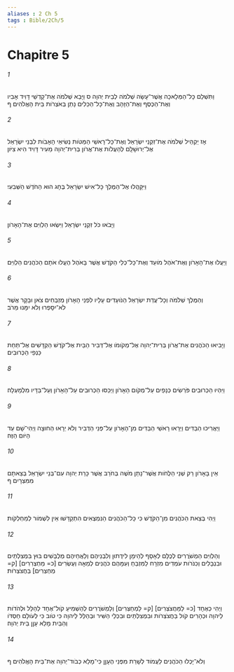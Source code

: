 ```yaml
---
aliases : 2 Ch 5
tags : Bible/2Ch/5
---
```


# Chapitre 5

###### 1
וַתִּשְׁלַם כָּל־הַמְּלָאכָה אֲשֶׁר־עָשָׂה שְׁלֹמֹה לְבֵית יְהוָה ס וַיָּבֵא שְׁלֹמֹה אֶת־קָדְשֵׁי דָּוִיד אָבִיו וְאֶת־הַכֶּסֶף וְאֶת־הַזָּהָב וְאֶת־כָּל־הַכֵּלִים נָתַן בְּאֹצְרֹות בֵּית הָאֱלֹהִים׃ ף
###### 2
אָז יַקְהֵיל שְׁלֹמֹה אֶת־זִקְנֵי יִשְׂרָאֵל וְאֶת־כָּל־רָאשֵׁי הַמַּטֹּות נְשִׂיאֵי הָאָבֹות לִבְנֵי יִשְׂרָאֵל אֶל־יְרוּשָׁלִָם לְהַעֲלֹות אֶת־אֲרֹון בְּרִית־יְהוָה מֵעִיר דָּוִיד הִיא צִיֹּון׃
###### 3
וַיִּקָּהֲלוּ אֶל־הַמֶּלֶךְ כָּל־אִישׁ יִשְׂרָאֵל בֶּחָג הוּא הַחֹדֶשׁ הַשְּׁבִעִי׃
###### 4
וַיָּבֹאוּ כֹּל זִקְנֵי יִשְׂרָאֵל וַיִּשְׂאוּ הַלְוִיִּם אֶת־הָאָרֹון׃
###### 5
וַיַּעֲלוּ אֶת־הָאָרֹון וְאֶת־אֹהֶל מֹועֵד וְאֶת־כָּל־כְּלֵי הַקֹּדֶשׁ אֲשֶׁר בָּאֹהֶל הֶעֱלוּ אֹתָם הַכֹּהֲנִים הַלְוִיִּם׃
###### 6
וְהַמֶּלֶךְ שְׁלֹמֹה וְכָל־עֲדַת יִשְׂרָאֵל הַנֹּועָדִים עָלָיו לִפְנֵי הָאָרֹון מְזַבְּחִים צֹאן וּבָקָר אֲשֶׁר לֹא־יִסָּפְרוּ וְלֹא יִמָּנוּ מֵרֹב׃
###### 7
וַיָּבִיאוּ הַכֹּהֲנִים אֶת־אֲרֹון בְּרִית־יְהוָה אֶל־מְקֹומֹו אֶל־דְּבִיר הַבַּיִת אֶל־קֹדֶשׁ הַקְּדָשִׁים אֶל־תַּחַת כַּנְפֵי הַכְּרוּבִים׃
###### 8
וַיִּהְיוּ הַכְּרוּבִים פֹּרְשִׂים כְּנָפַיִם עַל־מְקֹום הָאָרֹון וַיְכַסּוּ הַכְּרוּבִים עַל־הָאָרֹון וְעַל־בַּדָּיו מִלְמָעְלָה׃
###### 9
וַיַּאֲרִיכוּ הַבַּדִּים וַיֵּרָאוּ רָאשֵׁי הַבַּדִּים מִן־הָאָרֹון עַל־פְּנֵי הַדְּבִיר וְלֹא יֵרָאוּ הַחוּצָה וַיְהִי־שָׁם עַד הַיֹּום הַזֶּה׃
###### 10
אֵין בָּאָרֹון רַק שְׁנֵי הַלֻּחֹות אֲשֶׁר־נָתַן מֹשֶׁה בְּחֹרֵב אֲשֶׁר כָּרַת יְהוָה עִם־בְּנֵי יִשְׂרָאֵל בְּצֵאתָם מִמִּצְרָיִם׃ ף
###### 11
וַיְהִי בְּצֵאת הַכֹּהֲנִים מִן־הַקֹּדֶשׁ כִּי כָּל־הַכֹּהֲנִים הַנִּמְצְאִים הִתְקַדָּשׁוּ אֵין לִשְׁמֹור לְמַחְלְקֹות׃
###### 12
וְהַלְוִיִּם הַמְשֹׁרֲרִים לְכֻלָּם לְאָסָף לְהֵימָן לִידֻתוּן וְלִבְנֵיהֶם וְלַאֲחֵיהֶם מְלֻבָּשִׁים בּוּץ בִּמְצִלְתַּיִם וּבִנְבָלִים וְכִנֹּרֹות עֹמְדִים מִזְרָח לַמִּזְבֵּחַ וְעִמָּהֶם כֹּהֲנִים לְמֵאָה וְעֶשְׂרִים [כ= מַחְצְרִרִים] [ק= מַחְצְרִים] בַּחֲצֹצְרֹות׃
###### 13
וַיְהִי כְאֶחָד [כ= לַמַּחֲצֹצְרִים] [ק= לַמְחַצְּרִים] וְלַמְשֹׁרֲרִים לְהַשְׁמִיעַ קֹול־אֶחָד לְהַלֵּל וּלְהֹדֹות לַיהוָה וּכְהָרִים קֹול בַּחֲצֹצְרֹות וּבִמְצִלְתַּיִם וּבִכְלֵי הַשִּׁיר וּבְהַלֵּל לַיהוָה כִּי טֹוב כִּי לְעֹולָם חַסְדֹּו וְהַבַּיִת מָלֵא עָןָן בֵּית יְהוָה׃
###### 14
וְלֹא־יָכְלוּ הַכֹּהֲנִים לַעֲמֹוד לְשָׁרֵת מִפְּנֵי הֶעָןָן כִּי־מָלֵא כְבֹוד־יְהוָה אֶת־בֵּית הָאֱלֹהִים׃ ף
